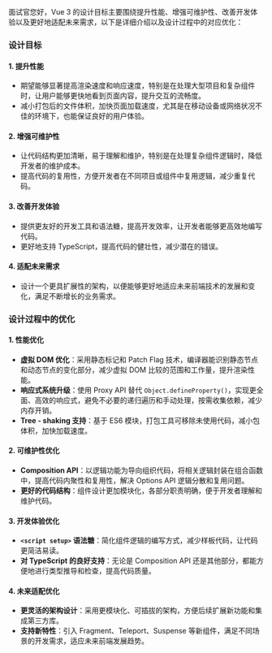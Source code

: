 面试官您好，Vue 3 的设计目标主要围绕提升性能、增强可维护性、改善开发体验以及更好地适配未来需求，以下是详细介绍以及设计过程中的对应优化：

### 设计目标

#### 1. 提升性能
- 期望能够显著提高渲染速度和响应速度，特别是在处理大型项目和复杂组件时，让用户能够更快地看到页面内容，提升交互的流畅度。
- 减小打包后的文件体积，加快页面加载速度，尤其是在移动设备或网络状况不佳的环境下，也能保证良好的用户体验。

#### 2. 增强可维护性
- 让代码结构更加清晰，易于理解和维护，特别是在处理复杂组件逻辑时，降低开发者的维护成本。
- 提高代码的复用性，方便开发者在不同项目或组件中复用逻辑，减少重复代码。

#### 3. 改善开发体验
- 提供更友好的开发工具和语法糖，提高开发效率，让开发者能够更高效地编写代码。
- 更好地支持 TypeScript，提高代码的健壮性，减少潜在的错误。

#### 4. 适配未来需求
- 设计一个更具扩展性的架构，以便能够更好地适应未来前端技术的发展和变化，满足不断增长的业务需求。

### 设计过程中的优化

#### 1. 性能优化
- **虚拟 DOM 优化**：采用静态标记和 Patch Flag 技术，编译器能识别静态节点和动态节点的变化部分，减少虚拟 DOM 比较的范围和工作量，提升渲染性能。
- **响应式系统升级**：使用 Proxy API 替代 `Object.defineProperty()`，实现更全面、高效的响应式，避免不必要的递归遍历和手动处理，按需收集依赖，减少内存开销。
- **Tree - shaking 支持**：基于 ES6 模块，打包工具可移除未使用代码，减小包体积，加快加载速度。

#### 2. 可维护性优化
- **Composition API**：以逻辑功能为导向组织代码，将相关逻辑封装在组合函数中，提高代码内聚性和复用性，解决 Options API 逻辑分散和复用问题。
- **更好的代码结构**：组件设计更加模块化，各部分职责明确，便于开发者理解和维护代码。

#### 3. 开发体验优化
- **`<script setup>` 语法糖**：简化组件逻辑的编写方式，减少样板代码，让代码更简洁易读。
- **对 TypeScript 的良好支持**：无论是 Composition API 还是其他部分，都能方便地进行类型推导和检查，提高代码质量。

#### 4. 未来适配优化
- **更灵活的架构设计**：采用更模块化、可插拔的架构，方便后续扩展新功能和集成第三方库。
- **支持新特性**：引入 Fragment、Teleport、Suspense 等新组件，满足不同场景的开发需求，适应未来前端发展趋势。 